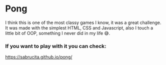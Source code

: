 # Pong

I think this is one of the most classy games I know, it was a great challenge. It was made with the simplest HTML, CSS and Javascript, also I touch a little bit of OOP, something I never did in my life 😅.

### If you want to play with it you can check:
https://sabrucita.github.io/pong/
